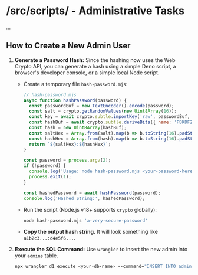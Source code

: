 # /src/scripts/ - Administrative Tasks

...

## How to Create a New Admin User

1.  **Generate a Password Hash:**
    Since the hashing now uses the Web Crypto API, you can generate a hash using a simple Deno script, a browser's developer console, or a simple local Node script.

    *   Create a temporary file `hash-password.mjs`:
        ```javascript
        // hash-password.mjs
        async function hashPassword(password) {
          const passwordBuf = new TextEncoder().encode(password);
          const salt = crypto.getRandomValues(new Uint8Array(16));
          const key = await crypto.subtle.importKey('raw', passwordBuf, { name: 'PBKDF2' }, false, ['deriveBits']);
          const hashBuf = await crypto.subtle.deriveBits({ name: 'PBKDF2', salt, iterations: 250000, hash: 'SHA-256' }, key, 256);
          const hash = new Uint8Array(hashBuf);
          const saltHex = Array.from(salt).map(b => b.toString(16).padStart(2, '0')).join('');
          const hashHex = Array.from(hash).map(b => b.toString(16).padStart(2, '0')).join('');
          return `${saltHex}:${hashHex}`;
        }

        const password = process.argv[2];
        if (!password) {
          console.log('Usage: node hash-password.mjs <your-password-here>');
          process.exit(1);
        }

        const hashedPassword = await hashPassword(password);
        console.log('Hashed String:', hashedPassword);
        ```
    *   Run the script (Node.js v18+ supports `crypto` globally):
        ```bash
        node hash-password.mjs 'a-very-secure-password'
        ```
    *   **Copy the output hash string.** It will look something like `a1b2c3...:d4e5f6...`.

2.  **Execute the SQL Command:**
    Use `wrangler` to insert the new admin into your `admins` table.

    ```bash
    npx wrangler d1 execute <your-db-name> --command="INSERT INTO admins (id, email, password) VALUES ('uuid-here', 'admin@example.com', 'paste-your-salt:hash-string-here');"
    ```